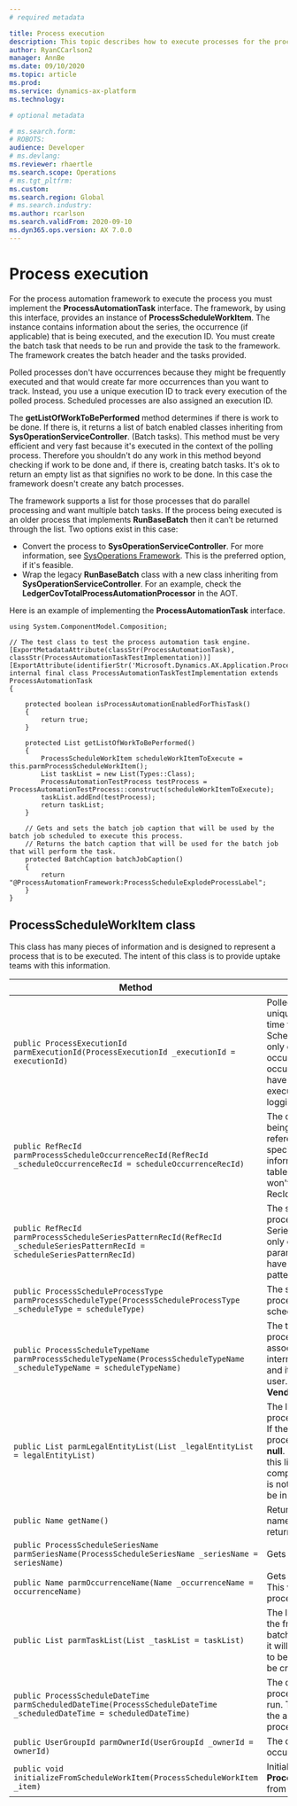 ```yaml
---
# required metadata

title: Process execution
description: This topic describes how to execute processes for the process automation framework.
author: RyanCCarlson2
manager: AnnBe
ms.date: 09/10/2020
ms.topic: article
ms.prod: 
ms.service: dynamics-ax-platform
ms.technology: 

# optional metadata

# ms.search.form: 
# ROBOTS: 
audience: Developer
# ms.devlang: 
ms.reviewer: rhaertle
ms.search.scope: Operations
# ms.tgt_pltfrm: 
ms.custom:
ms.search.region: Global
# ms.search.industry: 
ms.author: rcarlson
ms.search.validFrom: 2020-09-10
ms.dyn365.ops.version: AX 7.0.0
---
```


# Process execution

For the process automation framework to execute the process you must implement the **ProcessAutomationTask** interface. The framework, by using this interface, provides an instance of **ProcessScheduleWorkItem**. The instance contains information about the series, the occurrence (if applicable) that is being executed, and the execution ID. You must create the batch task that needs to be run and provide the task to the framework. The framework creates the batch header and the tasks provided.

Polled processes don't have occurrences because they might be frequently executed and that would create far more occurrences than you want to track. Instead, you use a unique execution ID to track every execution of the polled process. Scheduled processes are also assigned an execution ID.

The **getListOfWorkToBePerformed** method determines if there is work to be done. If there is, it returns a list of batch enabled classes inheriting from **SysOperationServiceController**. (Batch tasks). This method must be very efficient and very fast because it's executed in the context of the polling process. Therefore you shouldn't do any work in this method beyond checking if work to be done and, if there is, creating batch tasks. It's ok to return an empty list as that signifies no work to be done. In this case the framework doesn't create any batch processes.

The framework supports a list for those processes that do parallel processing and want multiple batch tasks. If the process being executed is an older process that implements **RunBaseBatch** then it can’t be returned through the list. Two options exist in this case:

- Convert the process to **SysOperationServiceController**. For more information, see [SysOperations Framework](https://docs.microsoft.com/dynamicsax-2012/developer/sysoperation-framework-overview). This is the preferred option, if it's feasible.
- Wrap the legacy **RunBaseBatch** class with a new class inheriting from **SysOperationServiceController**. For an example, check the **LedgerCovTotalProcessAutomationProcessor** in the AOT.

Here is an example of implementing the **ProcessAutomationTask** interface.

```xpp
using System.ComponentModel.Composition;

// The test class to test the process automation task engine.
[ExportMetadataAttribute(classStr(ProcessAutomationTask), classStr(ProcessAutomationTaskTestImplementation))]
[ExportAttribute(identifierStr('Microsoft.Dynamics.AX.Application.ProcessAutomationTask'))]
internal final class ProcessAutomationTaskTestImplementation extends ProcessAutomationTask
{

    protected boolean isProcessAutomationEnabledForThisTask()
    {
        return true;
    }

    protected List getListOfWorkToBePerformed()
    {
        ProcessScheduleWorkItem scheduleWorkItemToExecute = this.parmProcessScheduleWorkItem();
        List taskList = new List(Types::Class);
        ProcessAutomationTestProcess testProcess = ProcessAutomationTestProcess::construct(scheduleWorkItemToExecute);
        taskList.addEnd(testProcess);
        return taskList;
    }

    // Gets and sets the batch job caption that will be used by the batch job scheduled to execute this process.
    // Returns the batch caption that will be used for the batch job that will perform the task.
    protected BatchCaption batchJobCaption()
    {
        return "@ProcessAutomationFramework:ProcessScheduleExplodeProcessLabel";
    }
}
```

## ProcessScheduleWorkItem class

This class has many pieces of information and is designed to represent a process that is to be executed. The intent of this class is to provide uptake teams with this information.

Method | Description
---|---
`public ProcessExecutionId parmExecutionId(ProcessExecutionId _executionId = executionId)` | Polled process get a new unique Execution ID every time they are executed. Scheduled processes are only ever run once for each occurrence so each occurrence will only ever have one execution ID. The execution ID is used for logging errors.
`public RefRecId parmProcessScheduleOccurrenceRecId(RefRecId _scheduleOccurrenceRecId = scheduleOccurrenceRecId)` | The occurrence that is being executed. Use this to reference occurrence-specific parameter information in parameter tables. Polled processes won't have an occurrence RecId.
`public RefRecId parmProcessScheduleSeriesPatternRecId(RefRecId _scheduleSeriesPatternRecId = scheduleSeriesPatternRecId)` | The series pattern this process is associated with. Series currently can have only one pattern. All parameter records typically have a foreign key to this pattern.
`public ProcessScheduleProcessType parmProcessScheduleType(ProcessScheduleProcessType _scheduleType = scheduleType)` | The schedule type of this process - polled or scheduled.
`public ProcessScheduleTypeName parmProcessScheduleTypeName(ProcessScheduleTypeName _scheduleTypeName = scheduleTypeName)` | The type name that this process and series is associated with. This is an internal developer name and it is not displayed to the user. For example, **VendPaymentProposal**.
`public List parmLegalEntityList(List _legalEntityList = legalEntityList)` | The list of legal entities this process will be run against. If the process is a global process then this list will be **null**. If single company then this list will contain a single company. Multi-company is not supported, but might be in the future.
`public Name getName()` | Returns the occurrence name. If a polled type, it returns the series name.
`public ProcessScheduleSeriesName parmSeriesName(ProcessScheduleSeriesName _seriesName = seriesName)` | Gets the name of the series.
`public Name parmOccurrenceName(Name _occurrenceName = occurrenceName)` | Gets the occurrence name. This will be empty if the process is a polled process.
`public List parmTaskList(List _taskList = taskList)` | The list of batch tasks for the framework to add to batch. If this list is **null** then it will be assumed  no work to be done and nothing will be created in batch.
`public ProcessScheduleDateTime parmScheduledDateTime(ProcessScheduleDateTime _scheduledDateTime = scheduledDateTime)` | The date and time the process was scheduled to run. This may differ from the actual date and time the process was run.
`public UserGroupId parmOwnerId(UserGroupId _ownerId = ownerId)` | The owner of the occurrence being executed.
`public void initializeFromScheduleWorkItem(ProcessScheduleWorkItem _item)` | Initializes an instance of **ProcessScheduleWorkItem** from another instance.
